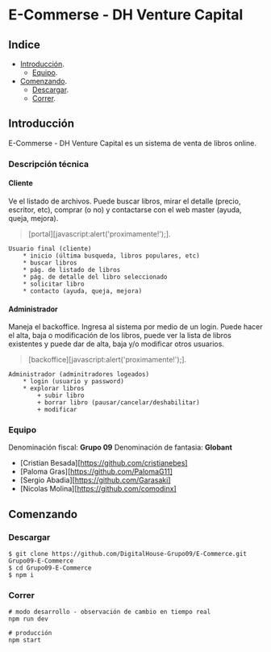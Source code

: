 # E-Commerse - DH Venture Capital

## Indice

* [Introducción][introduction].
	- [Equipo][team].
* [Comenzando][getting_started].
	- [Descargar][download].
	- [Correr][run].

## Introducción

E-Commerse - DH Venture Capital es un sistema de venta de libros online.

### Descripción técnica

#### Cliente
Ve el listado de archivos. Puede buscar libros, mirar el detalle (precio, escritor, etc), comprar (o no) y contactarse con el web master (ayuda, queja, mejora).

> [portal][javascript:alert('proximamente!');].

```
Usuario final (cliente)
    * inicio (última busqueda, libros populares, etc)
    * buscar libros
    * pág. de listado de libros
    * pág. de detalle del libro seleccionado
    * solicitar libro
    * contacto (ayuda, queja, mejora)
```


#### Administrador
Maneja el backoffice. Ingresa al sistema por medio de un login. Puede hacer el alta, baja o modificación de los libros, puede ver la lista de libros existentes y puede dar de alta, baja y/o modificar otros usuarios.

> [backoffice][javascript:alert('proximamente!');].

```
Administrador (adminitradores logeados)
    * login (usuario y password)
    * explorar libros
        + subir libro
        + borrar libro (pausar/cancelar/deshabilitar)
        + modificar
```

### Equipo

Denominación fiscal: **Grupo 09**
Denominación de fantasia: **Globant**

 * [Cristian Besada][https://github.com/cristianebes]
 * [Paloma Gras][https://github.com/PalomaG11]
 * [Sergio Abadia][https://github.com/Garasaki]
 * [Nicolas Molina][https://github.com/comodinx]

## Comenzando

### Descargar

```shell
$ git clone https://github.com/DigitalHouse-Grupo09/E-Commerce.git Grupo09-E-Commerce
$ cd Grupo09-E-Commerce
$ npm i
```

### Correr

```shell
# modo desarrollo - observación de cambio en tiempo real
npm run dev

# producción
npm start
```

<!-- deep links -->
[introduction]: #introduccion
[team]: #equipo
[getting_started]: #comenzando
[download]: #descargar
[run]: #correr
